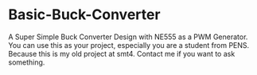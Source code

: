 # Basic-Buck-Converter
A Super Simple Buck Converter Design with NE555 as a PWM Generator. You can use this as your project, especially you are a student from PENS. Because this is my old project at smt4. Contact me if you want to ask something.
